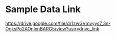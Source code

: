 # Sample Data Link

https://drive.google.com/file/d/1zwGVmvyys7_3n-OgksPo2AOnIxnBARG5/view?usp=drive_link
